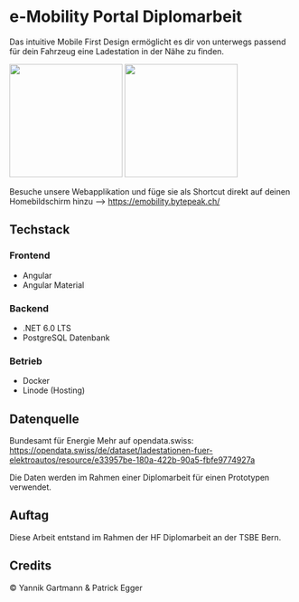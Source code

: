# e-Mobility Portal Diplomarbeit
Das intuitive Mobile First Design ermöglicht es dir von unterwegs passend für dein Fahrzeug eine Ladestation in der Nähe zu finden.

<img src="https://github.com/eMobility-Portal/.github/assets/20398329/8722eed5-788e-42fe-9b86-ca357eeb1bb3" width="200" />
<img src="https://github.com/eMobility-Portal/.github/assets/20398329/e7e85d93-86da-4962-a97f-97c0e55dd6c1" width="200" />

Besuche unsere Webapplikation und füge sie als Shortcut direkt auf deinen Homebildschirm hinzu --> https://emobility.bytepeak.ch/

## Techstack
### Frontend
- Angular
- Angular Material

### Backend
- .NET 6.0 LTS
- PostgreSQL Datenbank

### Betrieb
- Docker
- Linode (Hosting)

## Datenquelle
Bundesamt für Energie
Mehr auf opendata.swiss: https://opendata.swiss/de/dataset/ladestationen-fuer-elektroautos/resource/e33957be-180a-422b-90a5-fbfe9774927a

Die Daten werden im Rahmen einer Diplomarbeit für einen Prototypen verwendet.

## Auftag
Diese Arbeit entstand im Rahmen der HF Diplomarbeit an der TSBE Bern.

## Credits
© Yannik Gartmann & Patrick Egger
